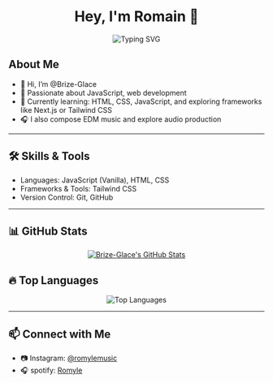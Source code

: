<h1 align="center">Hey, I'm Romain 👋</h1>

<p align="center">
  <img src="https://readme-typing-svg.herokuapp.com?font=Fira+Code&weight=500&size=22&pause=1000&color=F70000&center=true&vCenter=true&width=435&lines=Web+Developer+%7C+JavaScript+%7C+HTML+%7C+CSS" alt="Typing SVG" />
</p>

## About Me

- 👋 Hi, I’m @Brize-Glace
- 👀 Passionate about JavaScript, web development
- 🌱 Currently learning: HTML, CSS, JavaScript, and exploring frameworks like Next.js or Tailwind CSS
- 🎧 I also compose EDM music and explore audio production

---

## 🛠️ Skills & Tools

- Languages: JavaScript (Vanilla), HTML, CSS
- Frameworks & Tools: Tailwind CSS
- Version Control: Git, GitHub

---

## 📊 GitHub Stats

<p align="center">
    <a href="https://awesome-github-stats.azurewebsites.net/index.html??cardType=level-alternate&theme=github-dark&preferLogin=false">    <img  alt="Brize-Glace's GitHub Stats" src="https://awesome-github-stats.azurewebsites.net/user-stats/Brize-Glace?cardType=level-alternate&theme=github-dark&preferLogin=false" />  </a>
</p>

## 🔥 Top Languages

<p align="center">
  <img src="https://github-readme-stats.vercel.app/api/top-langs/?username=Brize-Glace&layout=compact&theme=radical" alt="Top Languages">
</p>

---

## 📫 Connect with Me

- 📷 Instagram: [@romylemusic](https://instagram.com/romylemusic)
- 🎧 spotify: [Romyle](https://open.spotify.com/artist/2Ct4FMJcBEb4SKkuMiYPyj)

